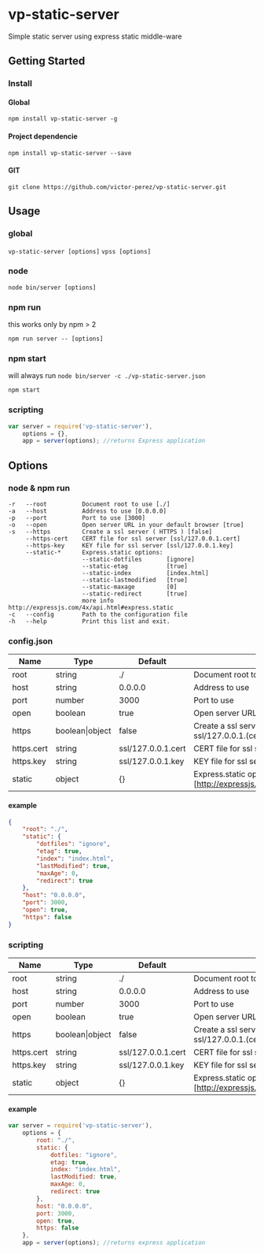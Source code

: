 vp-static-server
======
Simple static server using express static middle-ware

## Getting Started

### Install

#### Global
`npm install vp-static-server -g`

#### Project dependencie 
`npm install vp-static-server --save`

#### GIT
`git clone https://github.com/victor-perez/vp-static-server.git`

## Usage

### global
`vp-static-server [options]`
`vpss [options]`

### node
`node bin/server [options]`

### npm run
this works only by npm > 2

`npm run server -- [options]`

### npm start
will always run `node bin/server -c ./vp-static-server.json`

`npm start`

### scripting
```javascript
var server = require('vp-static-server'),
    options = {},
    app = server(options); //returns Express application
```

## Options

### node & npm run
```
-r   --root          Document root to use [./]                                  
-a   --host          Address to use [0.0.0.0]                                   
-p   --port          Port to use [3000]
-o   --open          Open server URL in your default browser [true]
-s   --https         Create a ssl server ( HTTPS ) [false]
     --https-cert    CERT file for ssl server [ssl/127.0.0.1.cert]
     --https-key     KEY file for ssl server [ssl/127.0.0.1.key]
     --static-*      Express.static options:                                    
                     --static-dotfiles       [ignore]                           
                     --static-etag           [true]                             
                     --static-index          [index.html]                       
                     --static-lastmodified   [true]                             
                     --static-maxage         [0]                                
                     --static-redirect       [true]                             
                     more info http://expressjs.com/4x/api.html#express.static  
-c   --config        Path to the configuration file                             
-h   --help          Print this list and exit.                                  
```

### config.json
Name | Type | Default | Description
--- | --- | --- | ---
root | string | ./ | Document root to use
host | string | 0.0.0.0 | Address to use
port | number | 3000 | Port to use
open | boolean | true | Open server URL in your default browser
https | boolean\|object | false | Create a ssl server ( HTTPS ), if `true` it will use ssl/127.0.0.1.(cert\|key)
https.cert | string | ssl/127.0.0.1.cert | CERT file for ssl server
https.key | string | ssl/127.0.0.1.key | KEY file for ssl server
static | object | {} | Express.static options [http://expressjs.com/4x/api.html#express.static]

#### example
```json
{
    "root": "./",
    "static": {
        "dotfiles": "ignore",
        "etag": true,
        "index": "index.html",
        "lastModified": true,
        "maxAge": 0,
        "redirect": true
    },
    "host": "0.0.0.0",
    "port": 3000,
    "open": true,
    "https": false
}
```
### scripting

Name | Type | Default | Description
--- | --- | --- | ---
root | string | ./ | Document root to use
host | string | 0.0.0.0 | Address to use
port | number | 3000 | Port to use
open | boolean | true | Open server URL in your default browser
https | boolean\|object | false | Create a ssl server ( HTTPS ), if `true` it will use ssl/127.0.0.1.(cert\|key)
https.cert | string | ssl/127.0.0.1.cert | CERT file for ssl server
https.key | string | ssl/127.0.0.1.key | KEY file for ssl server
static | object | {} | Express.static options [http://expressjs.com/4x/api.html#express.static]

#### example
```javascript
var server = require('vp-static-server'),
    options = {
        root: "./",
        static: {
            dotfiles: "ignore",
            etag: true,
            index: "index.html",
            lastModified: true,
            maxAge: 0,
            redirect: true
        },
        host: "0.0.0.0",
        port: 3000,
        open: true,
        https: false
    },
    app = server(options); //returns express application
```
